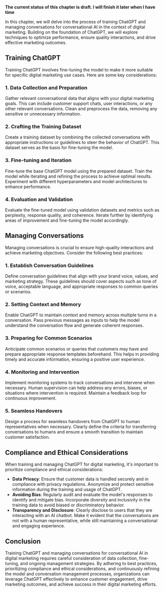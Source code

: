**The current status of this chapter is draft. I will finish it later when I have time**

In this chapter, we will delve into the process of training ChatGPT and managing conversations for conversational AI in the context of digital marketing. Building on the foundation of ChatGPT, we will explore techniques to optimize performance, ensure quality interactions, and drive effective marketing outcomes.

Training ChatGPT
----------------

Training ChatGPT involves fine-tuning the model to make it more suitable for specific digital marketing use cases. Here are some key considerations:

### 1. Data Collection and Preparation

Gather relevant conversational data that aligns with your digital marketing goals. This can include customer support chats, user interactions, or any other relevant conversations. Clean and preprocess the data, removing any sensitive or unnecessary information.

### 2. Crafting the Training Dataset

Create a training dataset by combining the collected conversations with appropriate instructions or guidelines to steer the behavior of ChatGPT. This dataset serves as the basis for fine-tuning the model.

### 3. Fine-tuning and Iteration

Fine-tune the base ChatGPT model using the prepared dataset. Train the model while iterating and refining the process to achieve optimal results. Experiment with different hyperparameters and model architectures to enhance performance.

### 4. Evaluation and Validation

Evaluate the fine-tuned model using validation datasets and metrics such as perplexity, response quality, and coherence. Iterate further by identifying areas of improvement and fine-tuning the model accordingly.

Managing Conversations
----------------------

Managing conversations is crucial to ensure high-quality interactions and achieve marketing objectives. Consider the following best practices:

### 1. Establish Conversation Guidelines

Define conversation guidelines that align with your brand voice, values, and marketing strategy. These guidelines should cover aspects such as tone of voice, acceptable language, and appropriate responses to common queries or scenarios.

### 2. Setting Context and Memory

Enable ChatGPT to maintain context and memory across multiple turns in a conversation. Pass previous messages as inputs to help the model understand the conversation flow and generate coherent responses.

### 3. Preparing for Common Scenarios

Anticipate common scenarios or queries that customers may have and prepare appropriate response templates beforehand. This helps in providing timely and accurate information, ensuring a positive user experience.

### 4. Monitoring and Intervention

Implement monitoring systems to track conversations and intervene when necessary. Human supervision can help address any errors, biases, or situations where intervention is required. Maintain a feedback loop for continuous improvement.

### 5. Seamless Handovers

Design a process for seamless handovers from ChatGPT to human representatives when necessary. Clearly define the criteria for transferring conversations to humans and ensure a smooth transition to maintain customer satisfaction.

Compliance and Ethical Considerations
-------------------------------------

When training and managing ChatGPT for digital marketing, it's important to prioritize compliance and ethical considerations:

* **Data Privacy**: Ensure that customer data is handled securely and in compliance with privacy regulations. Anonymize and protect sensitive information during the training and usage of ChatGPT.
* **Avoiding Bias**: Regularly audit and evaluate the model's responses to identify and mitigate bias. Incorporate diversity and inclusivity in the training data to avoid biased or discriminatory behavior.
* **Transparency and Disclosure**: Clearly disclose to users that they are interacting with an AI chatbot. Make it evident that the conversations are not with a human representative, while still maintaining a conversational and engaging experience.

Conclusion
----------

Training ChatGPT and managing conversations for conversational AI in digital marketing requires careful consideration of data collection, fine-tuning, and ongoing management strategies. By adhering to best practices, prioritizing compliance and ethical considerations, and continuously refining the model and conversation management processes, organizations can leverage ChatGPT effectively to enhance customer engagement, drive marketing outcomes, and achieve success in their digital marketing efforts.
